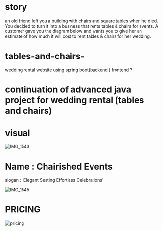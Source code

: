# story 
an old friend left you a building with chairs and square tables when he died. You decided to turn it into a business that rents tables & chairs for events.
A customer gave you the diagram below and wants you to give her an estimate of how much it will cost to rent tables & chairs for her wedding. 

# tables-and-chairs-
wedding rental website using spring boot(backend ) frontend ?
# continuation of advanced java project for wedding rental (tables and chairs) 

# visual 

![IMG_1543](https://github.com/antonioa6608/tables-and-chairs-/assets/90696477/cd6853fa-1baf-4733-988f-581b6ce2a71b)


# Name : Chairished Events 
slogan : 'Elegant Seating Effortless Celebrations' 



![IMG_1545](https://github.com/antonioa6608/tables-and-chairs-/assets/90696477/1d20baae-d232-48b6-ae7b-6e6341e82c26)

# PRICING 
![pricing](https://github.com/antonioa6608/tables-and-chairs-/assets/90696477/5ae4567c-75f5-4a69-82ea-f5229ae6ad94)



